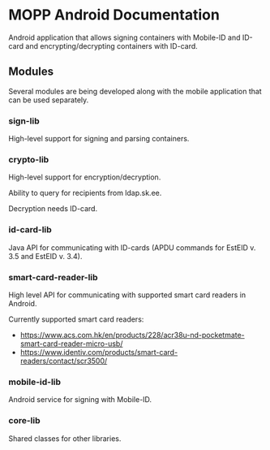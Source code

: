 # MOPP Android Documentation

Android application that allows signing containers with Mobile-ID and ID-card 
and encrypting/decrypting containers with ID-card.

## Modules

Several modules are being developed along with the mobile application that can be used separately.

### sign-lib

High-level support for signing and parsing containers.

### crypto-lib

High-level support for encryption/decryption.

Ability to query for recipients from ldap.sk.ee.

Decryption needs ID-card.

### id-card-lib

Java API for communicating with ID-cards (APDU commands for EstEID v. 3.5 and EstEID v. 3.4).

### smart-card-reader-lib

High level API for communicating with supported smart card readers in Android.

Currently supported smart card readers:

* https://www.acs.com.hk/en/products/228/acr38u-nd-pocketmate-smart-card-reader-micro-usb/
* https://www.identiv.com/products/smart-card-readers/contact/scr3500/

### mobile-id-lib

Android service for signing with Mobile-ID.

### core-lib

Shared classes for other libraries.
